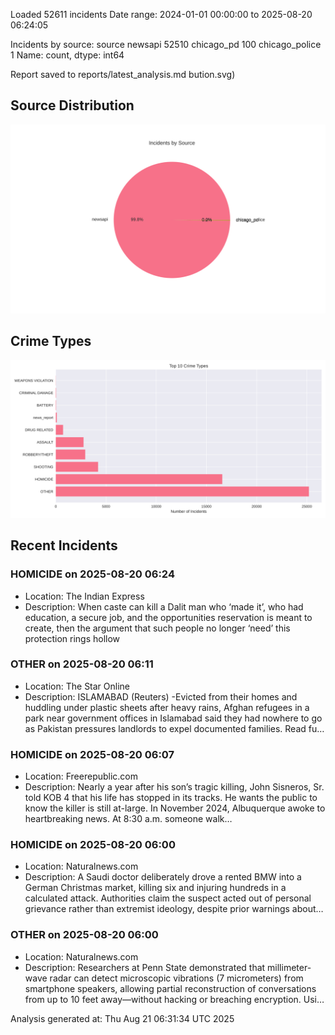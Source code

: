 
Loaded 52611 incidents
Date range: 2024-01-01 00:00:00 to 2025-08-20 06:24:05

Incidents by source:
source
newsapi           52510
chicago_pd          100
chicago_police        1
Name: count, dtype: int64

Report saved to reports/latest_analysis.md
bution.svg)

## Source Distribution
![Source Distribution](images/source_distribution.svg)

## Crime Types
![Crime Types](images/crime_types.svg)

## Recent Incidents

### HOMICIDE on 2025-08-20 06:24
- Location: The Indian Express
- Description: When caste can kill a Dalit man who ‘made it’, who had education, a secure job, and the opportunities reservation is meant to create, then the argument that such people no longer ‘need’ this protection rings hollow


### OTHER on 2025-08-20 06:11
- Location: The Star Online
- Description: ISLAMABAD (Reuters) -Evicted from their homes and huddling under plastic sheets after heavy rains, Afghan refugees in a park near government offices in Islamabad said they had nowhere to go as Pakistan pressures landlords to expel documented families. Read fu…


### HOMICIDE on 2025-08-20 06:07
- Location: Freerepublic.com
- Description: Nearly a year after his son’s tragic killing, John Sisneros, Sr. told KOB 4 that his life has stopped in its tracks. He wants the public to know the killer is still at-large. In November 2024, Albuquerque awoke to heartbreaking news. At 8:30 a.m. someone walk…


### HOMICIDE on 2025-08-20 06:00
- Location: Naturalnews.com
- Description: A Saudi doctor deliberately drove a rented BMW into a German Christmas market, killing six and injuring hundreds in a calculated attack. Authorities claim the suspect acted out of personal grievance rather than extremist ideology, despite prior warnings about…


### OTHER on 2025-08-20 06:00
- Location: Naturalnews.com
- Description: Researchers at Penn State demonstrated that millimeter-wave radar can detect microscopic vibrations (7 micrometers) from smartphone speakers, allowing partial reconstruction of conversations from up to 10 feet away—without hacking or breaching encryption. Usi…

Analysis generated at: Thu Aug 21 06:31:34 UTC 2025
